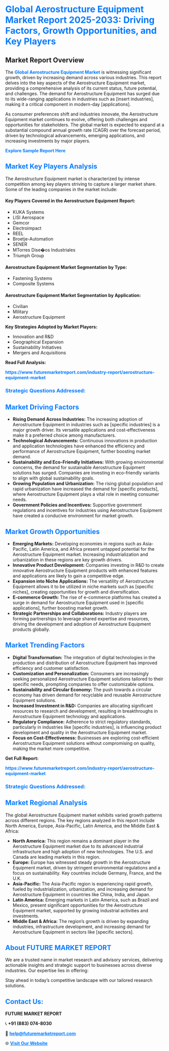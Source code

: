 <h1 style="color: #007BFF;">Global Aerostructure Equipment Market Report 2025-2033: Driving Factors, Growth Opportunities, and Key Players</h1>

<section id="overview">
<h2>Market Report Overview</h2>
<p>The <a href="https://www.futuremarketreport.com/industry-report/aerostructure-equipment-market" style="color: #007BFF; text-decoration: none;"><strong>Global Aerostructure Equipment Market</strong></a> is witnessing significant growth, driven by increasing demand across various industries. This report delves into the key aspects of the Aerostructure Equipment market, providing a comprehensive analysis of its current status, future potential, and challenges. The demand for Aerostructure Equipment has surged due to its wide-ranging applications in industries such as [insert industries], making it a critical component in modern-day [applications].</p>
<p>As consumer preferences shift and industries innovate, the Aerostructure Equipment market continues to evolve, offering both challenges and opportunities for stakeholders. The global market is expected to expand at a substantial compound annual growth rate (CAGR) over the forecast period, driven by technological advancements, emerging applications, and increasing investments by major players.</p>
</section>

<section id="overview">
<p><a href="https://www.futuremarketreport.com/request-sample/reportId=124511" style="color: #007BFF; text-decoration: none;"><strong>Explore Sample Report Here</strong></a></p>
</section>

<section id="key-players">
<h2 style="color: #007BFF;">Market Key Players Analysis</h2>
<p>The Aerostructure Equipment market is characterized by intense competition among key players striving to capture a larger market share. Some of the leading companies in the market include:</p>
<h4>Key Players Covered in the Aerostructure Equipment Report:</h4>
<ul><li>KUKA Systems</li><li>LISI Aerospace</li><li>Gemcor</li><li>Electroimpact</li><li>REEL</li><li>Broetje-Automation</li><li>SENER</li><li>MTorres Dise�os Industriales</li><li>Triumph Group</li></ul>
<h4>Aerostructure Equipment Market Segmentation by Type:</h4>
<ul><li>Fastening Systems</li><li>Composite Systems</li></ul>

<h4>Aerostructure Equipment Market Segmentation by Application:</h4>
<ul><li>Civilian</li><li>Military</li><li>Aerostructure Equipment</li></ul>
<p><strong>Key Strategies Adopted by Market Players:</strong></p>
<ul>
<li>Innovation and R&D</li>
<li>Geographical Expansion</li>
<li>Sustainability Initiatives</li>
<li>Mergers and Acquisitions</li>
</ul>
</section>

<section>
<p><strong>Read Full Analysis: </strong></p><a href="https://www.futuremarketreport.com/industry-report/aerostructure-equipment-market" style="color: #007BFF; text-decoration: none;"><strong>https://www.futuremarketreport.com/industry-report/aerostructure-equipment-market</strong></a>
<h3 style="color: #007BFF;">Strategic Questions Addressed:</h3>
</section>

<section id="driving-factors">
<h2 style="color: #007BFF;">Market Driving Factors</h2>
<ul>
<li><strong>Rising Demand Across Industries:</strong> The increasing adoption of Aerostructure Equipment in industries such as [specific industries] is a major growth driver. Its versatile applications and cost-effectiveness make it a preferred choice among manufacturers.</li>
<li><strong>Technological Advancements:</strong> Continuous innovations in production and application technologies have enhanced the efficiency and performance of Aerostructure Equipment, further boosting market demand.</li>
<li><strong>Sustainability and Eco-Friendly Initiatives:</strong> With growing environmental concerns, the demand for sustainable Aerostructure Equipment solutions has surged. Companies are investing in eco-friendly variants to align with global sustainability goals.</li>
<li><strong>Growing Population and Urbanization:</strong> The rising global population and rapid urbanization have increased the demand for [specific products], where Aerostructure Equipment plays a vital role in meeting consumer needs.</li>
<li><strong>Government Policies and Incentives:</strong> Supportive government regulations and incentives for industries using Aerostructure Equipment have created a conducive environment for market growth.</li>
</ul>
</section>

<section id="growth-opportunities">
<h2 style="color: #007BFF;">Market Growth Opportunities</h2>
<ul>
<li><strong>Emerging Markets:</strong> Developing economies in regions such as Asia-Pacific, Latin America, and Africa present untapped potential for the Aerostructure Equipment market. Increasing industrialization and urbanization in these regions are key growth drivers.</li>
<li><strong>Innovative Product Development:</strong> Companies investing in R&D to create innovative Aerostructure Equipment products with enhanced features and applications are likely to gain a competitive edge.</li>
<li><strong>Expansion into Niche Applications:</strong> The versatility of Aerostructure Equipment allows it to be utilized in niche markets such as [specific niches], creating opportunities for growth and diversification.</li>
<li><strong>E-commerce Growth:</strong> The rise of e-commerce platforms has created a surge in demand for Aerostructure Equipment used in [specific applications], further boosting market growth.</li>
<li><strong>Strategic Partnerships and Collaborations:</strong> Industry players are forming partnerships to leverage shared expertise and resources, driving the development and adoption of Aerostructure Equipment products globally.</li>
</ul>
</section>

<section id="trending-factors">
<h2 style="color: #007BFF;">Market Trending Factors</h2>
<ul>
<li><strong>Digital Transformation:</strong> The integration of digital technologies in the production and distribution of Aerostructure Equipment has improved efficiency and customer satisfaction.</li>
<li><strong>Customization and Personalization:</strong> Consumers are increasingly seeking personalized Aerostructure Equipment solutions tailored to their specific needs, prompting companies to offer customizable options.</li>
<li><strong>Sustainability and Circular Economy:</strong> The push towards a circular economy has driven demand for recyclable and reusable Aerostructure Equipment solutions.</li>
<li><strong>Increased Investment in R&D:</strong> Companies are allocating significant resources to research and development, resulting in breakthroughs in Aerostructure Equipment technology and applications.</li>
<li><strong>Regulatory Compliance:</strong> Adherence to strict regulatory standards, particularly in industries like [specific industries], is influencing product development and quality in the Aerostructure Equipment market.</li>
<li><strong>Focus on Cost-Effectiveness:</strong> Businesses are exploring cost-efficient Aerostructure Equipment solutions without compromising on quality, making the market more competitive.</li>
</ul>
</section>

<section>
<p><strong>Get Full Report: </strong></p><a href="https://www.futuremarketreport.com/industry-report/aerostructure-equipment-market" style="color: #007BFF; text-decoration: none;"><strong>https://www.futuremarketreport.com/industry-report/aerostructure-equipment-market</strong></a>
<h3 style="color: #007BFF;">Strategic Questions Addressed:</h3>
</section>


<section id="regional-analysis">
<h2 style="color: #007BFF;">Market Regional Analysis</h2>
<p>The global Aerostructure Equipment market exhibits varied growth patterns across different regions. The key regions analyzed in this report include North America, Europe, Asia-Pacific, Latin America, and the Middle East & Africa:</p>
<ul>
<li><strong>North America:</strong> This region remains a dominant player in the Aerostructure Equipment market due to its advanced industrial infrastructure and high adoption of new technologies. The U.S. and Canada are leading markets in this region.</li>
<li><strong>Europe:</strong> Europe has witnessed steady growth in the Aerostructure Equipment market, driven by stringent environmental regulations and a focus on sustainability. Key countries include Germany, France, and the U.K.</li>
<li><strong>Asia-Pacific:</strong> The Asia-Pacific region is experiencing rapid growth, fueled by industrialization, urbanization, and increasing demand for Aerostructure Equipment in countries like China, India, and Japan.</li>
<li><strong>Latin America:</strong> Emerging markets in Latin America, such as Brazil and Mexico, present significant opportunities for the Aerostructure Equipment market, supported by growing industrial activities and investments.</li>
<li><strong>Middle East & Africa:</strong> The region’s growth is driven by expanding industries, infrastructure development, and increasing demand for Aerostructure Equipment in sectors like [specific sectors].</li>
</ul>
</section>

<footer>
<h2 style="color: #007BFF;">About FUTURE MARKET REPORT</h2>
<p>We are a trusted name in market research and advisory services, delivering actionable insights and strategic support to businesses across diverse industries. Our expertise lies in offering:</p>

<p>Stay ahead in today’s competitive landscape with our tailored research solutions.</p>

<h2 style="color: #007BFF;">Contact Us:</h2>
<p><strong>FUTURE MARKET REPORT</strong></p>
<p>📞 <strong>+91 (883) 074-8030</strong></p>
<p>📧 <strong><a href="mailto:help@futuremarketreport.com" style="color: #007BFF;">help@futuremarketreport.com</a></strong></p>
<p>🌐 <strong><a href="https://www.futuremarketreport.com/" style="color: #007BFF;">Visit Our Website</a></strong></p>
</footer>
